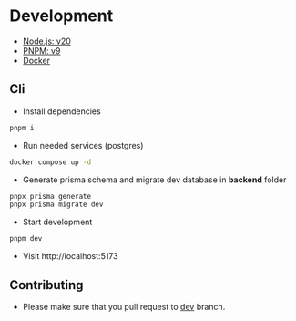 # Development

* [Node.js: v20](https://nodejs.org/en)
* [PNPM: v9](https://pnpm.io/)
* [Docker](https://docs.docker.com/engine/)

## Cli

* Install dependencies

```bash
pnpm i
```

* Run needed services (postgres)

```bash
docker compose up -d
```

* Generate prisma schema and migrate dev database in **backend** folder

```bash
pnpx prisma generate
pnpx prisma migrate dev
```

* Start development

```bash
pnpm dev
```

* Visit http://localhost:5173

## Contributing

* Please make sure that you pull request to [dev](/tree/dev) branch.
